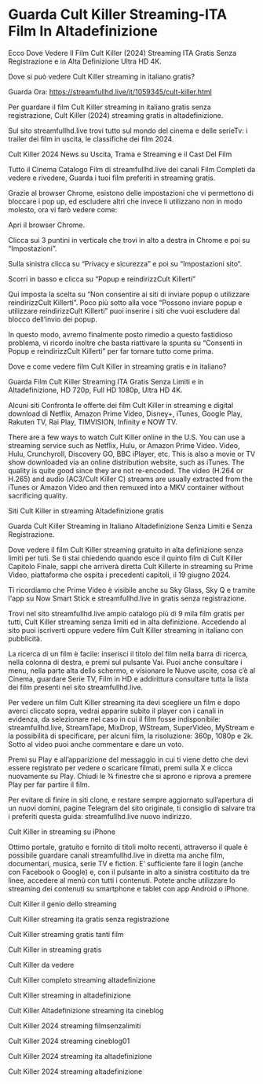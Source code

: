 # Guarda Cult Killer Streaming-ITA Film In Altadefinizione

Ecco Dove Vedere Il Film Cult Killer (2024) Streaming ITA Gratis Senza Registrazione e in Alta Definizione Ultra HD 4K.

Dove si può vedere Cult Killer streaming in italiano gratis?

Guarda Ora: https://streamfullhd.live/it/1059345/cult-killer.html

Per guardare il film Cult Killer streaming in italiano gratis senza registrazione, Cult Killer (2024) streaming gratis in altadefinizione.

Sul sito streamfullhd.live trovi tutto sul mondo del cinema e delle serieTv: i trailer dei film in uscita, le classifiche dei film 2024.

Cult Killer 2024 News su Uscita, Trama e Streaming e il Cast Del Film

Tutto il Cinema Catalogo Film di streamfullhd.live dei canali Film Completi da vedere e rivedere, Guarda i tuoi film preferiti in streaming gratis.

Grazie al browser Chrome, esistono delle impostazioni che vi permettono di bloccare i pop up, ed escludere altri che invece li utilizzano non in modo molesto, ora vi farò vedere come:

Apri il browser Chrome.

Clicca sui 3 puntini in verticale che trovi in alto a destra in Chrome e poi su “Impostazioni”.

Sulla sinistra clicca su “Privacy e sicurezza” e poi su “Impostazioni sito“.

Scorri in basso e clicca su “Popup e reindirizzCult Killerti”

Qui imposta la scelta su “Non consentire ai siti di inviare popup o utilizzare reindirizzCult Killerti”. Poco più sotto alla voce “Possono inviare popup e utilizzare reindirizzCult Killerti” puoi inserire i siti che vuoi escludere dal blocco dell’invio dei popup.

In questo modo, avremo finalmente posto rimedio a questo fastidioso problema, vi ricordo inoltre che basta riattivare la spunta su “Consenti in Popup e reindirizzCult Killerti” per far tornare tutto come prima.

Dove e come vedere film Cult Killer in streaming gratis e in italiano?

Guarda Film Cult Killer Streaming ITA Gratis Senza Limiti e in Altadefinizione, HD 720p, Full HD 1080p, Ultra HD 4K.

Alcuni siti Confronta le offerte dei film Cult Killer in streaming e digital download di Netflix, Amazon Prime Video, Disney+, iTunes, Google Play, Rakuten TV, Rai Play, TIMVISION, Infinity e NOW TV.

There are a few ways to watch Cult Killer online in the U.S. You can use a streaming service such as Netflix, Hulu, or Amazon Prime Video. Video, Hulu, Crunchyroll, Discovery GO, BBC iPlayer, etc. This is also a movie or TV show downloaded via an online distribution website, such as iTunes. The quality is quite good since they are not re-encoded. The video (H.264 or H.265) and audio (AC3/Cult Killer C) streams are usually extracted from the iTunes or Amazon Video and then remuxed into a MKV container without sacrificing quality.

Siti Cult Killer in streaming Altadefinizione gratis

Guarda Cult Killer Streaming in Italiano Altadefinizione Senza Limiti e Senza Registrazione.

Dove vedere il film Cult Killer streaming gratuito in alta definizione senza limiti per tuti. Se ti stai chiedendo quando esce il quinto film di Cult Killer Capitolo Finale, sappi che arriverà diretta Cult Killerte in streaming su Prime Video, piattaforma che ospita i precedenti capitoli, il 19 giugno 2024. 

Ti ricordiamo che Prime Video è visibile anche su Sky Glass, Sky Q e tramite l'app su Now Smart Stick e streamfullhd.live in gratis senza registrazione. 

Trovi nel sito streamfullhd.live ampio catalogo più di 9 mila film gratis per tutti, Cult Killer streaming senza limiti ed in alta definizione. Accedendo al sito puoi iscriverti oppure vedere film Cult Killer streaming in italiano con pubblicità.

La ricerca di un film è facile: inserisci il titolo del film nella barra di ricerca, nella colonna di destra, e premi sul pulsante Vai. Puoi anche consultare i menu, nella parte alta dello schermo, e visionare le Nuove uscite, cosa c’è al Cinema, guardare Serie TV, Film in HD e addirittura consultare tutta la lista dei film presenti nel sito streamfullhd.live.

Per vedere un film Cult Killer streaming ita devi scegliere un film e dopo averci cliccato sopra, vedrai apparire subito il player con i canali in evidenza, da selezionare nel caso in cui il film fosse indisponibile: streamfullhd.live, StreamTape, MixDrop, WStream, SuperVideo, MyStream e la possibilità di specificare, per alcuni film, la risoluzione: 360p, 1080p e 2k. Sotto al video puoi anche commentare e dare un voto.

Premi su Play e all’apparizione del messaggio in cui ti viene detto che devi essere registrato per vedere o scaricare filmati, premi sulla X e clicca nuovamente su Play. Chiudi le ¾ finestre che si aprono e riprova a premere Play per far partire il film.

Per evitare di finire in siti clone, e restare sempre aggiornato sull’apertura di un nuovi domini, pagine Telegram del sito originale, ti consiglio di salvare tra i preferiti questa guida: streamfullhd.live nuovo indirizzo.

Cult Killer in streaming su iPhone

Ottimo portale, gratuito e fornito di titoli molto recenti, attraverso il quale è possibile guardare canali streamfullhd.live in diretta ma anche film, documentari, musica, serie TV e fiction. E’ sufficiente fare il login (anche con Facebook o Google) e, con il pulsante in alto a sinistra costituito da tre linee, accedere al menù con tutti i contenuti. Potete anche utilizzare lo streaming dei contenuti su smartphone e tablet con app Android o iPhone.

Cult Killer il genio dello streaming

Cult Killer streaming ita gratis senza registrazione

Cult Killer streaming gratis tanti film

Cult Killer in streaming gratis

Cult Killer da vedere

Cult Killer completo streaming altadefinizione

Cult Killer streaming in altadefinizione

Cult Killer Altadefinizione streaming ita cineblog

Cult Killer 2024 streaming filmsenzalimiti

Cult Killer 2024 streaming cineblog01

Cult Killer 2024 streaming ita altadefinizione

Cult Killer 2024 streaming altadefinizione
